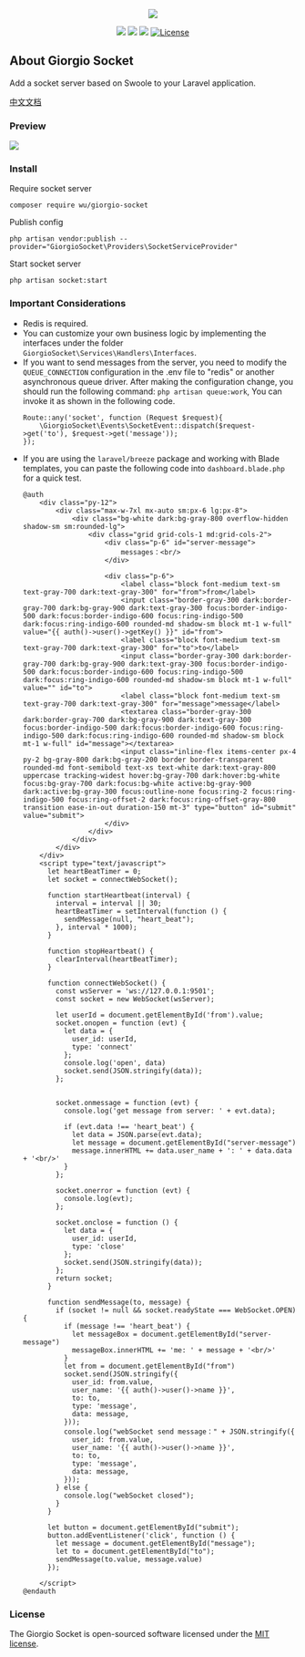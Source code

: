 <p align="center"><img src="https://m-finder.github.io/images/avatar.jpeg"></p>
<p align="center">
<img src="https://img.shields.io/badge/Author-m--finder-red">
<img src="https://img.shields.io/badge/Laravel-9.52.0-red">
<img src="https://img.shields.io/badge/Swoole-5.0.3-red">
<a href="https://packagist.org/packages/wu/giorgio-socket"><img src="https://img.shields.io/badge/License-MIT-green" alt="License"></a>
</p>

## About Giorgio Socket
Add a socket server based on Swoole to your Laravel application.

[ 中文文档 ](https://m-finder.github.io/2023/11/20/2023-11-20-laravel-swoole-socket/)
### Preview
![](https://repository-images.githubusercontent.com/721082370/0240b5fa-69e2-4bf0-89f2-fbed407c2b54)


### Install

Require socket server
```
composer require wu/giorgio-socket
```

Publish config
```
php artisan vendor:publish --provider="GiorgioSocket\Providers\SocketServiceProvider"
```

Start socket server
```
php artisan socket:start
```

### Important Considerations

* Redis is required.
* You can customize your own business logic by implementing the interfaces under the folder `GiorgioSocket\Services\Handlers\Interfaces`.
* If you want to send messages from the server, you need to modify the `QUEUE_CONNECTION` configuration in the .env file to "redis" or another asynchronous queue driver. After making the configuration change, you should run the following command: `php artisan queue:work`, You can invoke it as shown in the following code.
    ```
    Route::any('socket', function (Request $request){
        \GiorgioSocket\Events\SocketEvent::dispatch($request->get('to'), $request->get('message'));
    });
    ```
* If you are using the `laravel/breeze` package and working with Blade templates, you can paste the following code into `dashboard.blade.php` for a quick test.
  ```
  @auth
      <div class="py-12">
          <div class="max-w-7xl mx-auto sm:px-6 lg:px-8">
              <div class="bg-white dark:bg-gray-800 overflow-hidden shadow-sm sm:rounded-lg">
                  <div class="grid grid-cols-1 md:grid-cols-2">
                      <div class="p-6" id="server-message">
                          messages：<br/>
                      </div>

                      <div class="p-6">
                          <label class="block font-medium text-sm text-gray-700 dark:text-gray-300" for="from">from</label>
                          <input class="border-gray-300 dark:border-gray-700 dark:bg-gray-900 dark:text-gray-300 focus:border-indigo-500 dark:focus:border-indigo-600 focus:ring-indigo-500 dark:focus:ring-indigo-600 rounded-md shadow-sm block mt-1 w-full" value="{{ auth()->user()->getKey() }}" id="from">
                          <label class="block font-medium text-sm text-gray-700 dark:text-gray-300" for="to">to</label>
                          <input class="border-gray-300 dark:border-gray-700 dark:bg-gray-900 dark:text-gray-300 focus:border-indigo-500 dark:focus:border-indigo-600 focus:ring-indigo-500 dark:focus:ring-indigo-600 rounded-md shadow-sm block mt-1 w-full" value="" id="to">
                          <label class="block font-medium text-sm text-gray-700 dark:text-gray-300" for="message">message</label>
                          <textarea class="border-gray-300 dark:border-gray-700 dark:bg-gray-900 dark:text-gray-300 focus:border-indigo-500 dark:focus:border-indigo-600 focus:ring-indigo-500 dark:focus:ring-indigo-600 rounded-md shadow-sm block mt-1 w-full" id="message"></textarea>
                          <input class="inline-flex items-center px-4 py-2 bg-gray-800 dark:bg-gray-200 border border-transparent rounded-md font-semibold text-xs text-white dark:text-gray-800 uppercase tracking-widest hover:bg-gray-700 dark:hover:bg-white focus:bg-gray-700 dark:focus:bg-white active:bg-gray-900 dark:active:bg-gray-300 focus:outline-none focus:ring-2 focus:ring-indigo-500 focus:ring-offset-2 dark:focus:ring-offset-gray-800 transition ease-in-out duration-150 mt-3" type="button" id="submit" value="submit">
                      </div>
                  </div>
              </div>
          </div>
      </div>
      <script type="text/javascript">
        let heartBeatTimer = 0;
        let socket = connectWebSocket();

        function startHeartbeat(interval) {
          interval = interval || 30;
          heartBeatTimer = setInterval(function () {
            sendMessage(null, "heart_beat");
          }, interval * 1000);
        }

        function stopHeartbeat() {
          clearInterval(heartBeatTimer);
        }

        function connectWebSocket() {
          const wsServer = 'ws://127.0.0.1:9501';
          const socket = new WebSocket(wsServer);

          let userId = document.getElementById('from').value;
          socket.onopen = function (evt) {
            let data = {
              user_id: userId,
              type: 'connect'
            };
            console.log('open', data)
            socket.send(JSON.stringify(data));
          };


          socket.onmessage = function (evt) {
            console.log('get message from server: ' + evt.data);

            if (evt.data !== 'heart_beat') {
              let data = JSON.parse(evt.data);
              let message = document.getElementById("server-message")
              message.innerHTML += data.user_name + ': ' + data.data + '<br/>'
            }
          };

          socket.onerror = function (evt) {
            console.log(evt);
          };

          socket.onclose = function () {
            let data = {
              user_id: userId,
              type: 'close'
            };
            socket.send(JSON.stringify(data));
          };
          return socket;
        }

        function sendMessage(to, message) {
          if (socket != null && socket.readyState === WebSocket.OPEN) {
            if (message !== 'heart_beat') {
              let messageBox = document.getElementById("server-message")
              messageBox.innerHTML += 'me: ' + message + '<br/>'
            }
            let from = document.getElementById("from")
            socket.send(JSON.stringify({
              user_id: from.value,
              user_name: '{{ auth()->user()->name }}',
              to: to,
              type: 'message',
              data: message,
            }));
            console.log("webSocket send message：" + JSON.stringify({
              user_id: from.value,
              user_name: '{{ auth()->user()->name }}',
              to: to,
              type: 'message',
              data: message,
            }));
          } else {
            console.log("webSocket closed");
          }
        }

        let button = document.getElementById("submit");
        button.addEventListener('click', function () {
          let message = document.getElementById("message");
          let to = document.getElementById("to");
          sendMessage(to.value, message.value)
        });

      </script>
  @endauth
  ```
### License

The Giorgio Socket is open-sourced software licensed under the [MIT license](https://opensource.org/licenses/MIT).
